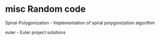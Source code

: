 misc
Random code
====
Spiral-Polygonization - Implementation of spiral polygonization algorithm

euler - Euler project solutions
